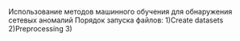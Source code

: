 Использование методов машинного обучения для обнаружения сетевых аномалий
Порядок запуска файлов:
1)Create datasets
2)Preprocessing
3)
